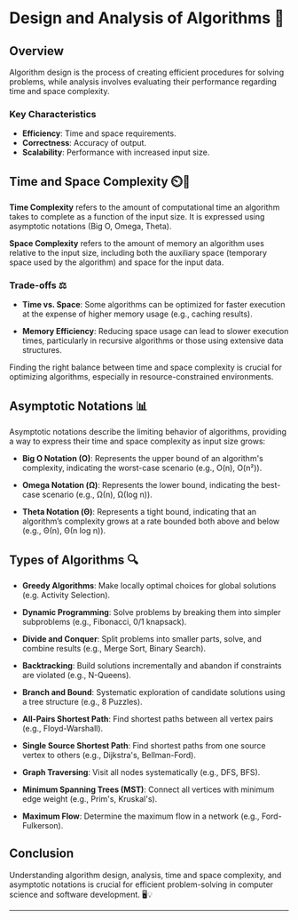 # Design and Analysis of Algorithms 🧠

## Overview

Algorithm design is the process of creating efficient procedures for solving problems, while analysis involves evaluating their performance regarding time and space complexity.

### Key Characteristics

- **Efficiency**: Time and space requirements.
- **Correctness**: Accuracy of output.
- **Scalability**: Performance with increased input size.

## Time and Space Complexity ⏲️📏

**Time Complexity** refers to the amount of computational time an algorithm takes to complete as a function of the input size. It is expressed using asymptotic notations (Big O, Omega, Theta).

**Space Complexity** refers to the amount of memory an algorithm uses relative to the input size, including both the auxiliary space (temporary space used by the algorithm) and space for the input data.

### Trade-offs ⚖️

- **Time vs. Space**: Some algorithms can be optimized for faster execution at the expense of higher memory usage (e.g., caching results).
  
- **Memory Efficiency**: Reducing space usage can lead to slower execution times, particularly in recursive algorithms or those using extensive data structures.

Finding the right balance between time and space complexity is crucial for optimizing algorithms, especially in resource-constrained environments.

## Asymptotic Notations 📊

Asymptotic notations describe the limiting behavior of algorithms, providing a way to express their time and space complexity as input size grows:

- **Big O Notation (O)**: Represents the upper bound of an algorithm's complexity, indicating the worst-case scenario (e.g., O(n), O(n²)).
  
- **Omega Notation (Ω)**: Represents the lower bound, indicating the best-case scenario (e.g., Ω(n), Ω(log n)).
  
- **Theta Notation (Θ)**: Represents a tight bound, indicating that an algorithm’s complexity grows at a rate bounded both above and below (e.g., Θ(n), Θ(n log n)).

## Types of Algorithms 🔍

- **Greedy Algorithms**: Make locally optimal choices for global solutions (e.g. Activity Selection).

- **Dynamic Programming**: Solve problems by breaking them into simpler subproblems (e.g., Fibonacci, 0/1 knapsack).

- **Divide and Conquer**: Split problems into smaller parts, solve, and combine results (e.g., Merge Sort, Binary Search).

- **Backtracking**: Build solutions incrementally and abandon if constraints are violated (e.g., N-Queens).

- **Branch and Bound**: Systematic exploration of candidate solutions using a tree structure (e.g., 8 Puzzles).

- **All-Pairs Shortest Path**: Find shortest paths between all vertex pairs (e.g., Floyd-Warshall).

- **Single Source Shortest Path**: Find shortest paths from one source vertex to others (e.g., Dijkstra's, Bellman-Ford).

- **Graph Traversing**: Visit all nodes systematically (e.g., DFS, BFS).

- **Minimum Spanning Trees (MST)**: Connect all vertices with minimum edge weight (e.g., Prim's, Kruskal's).

- **Maximum Flow**: Determine the maximum flow in a network (e.g., Ford-Fulkerson).

## Conclusion 

Understanding algorithm design, analysis, time and space complexity, and asymptotic notations is crucial for efficient problem-solving in computer science and software development. 🖥️💡

--- 
